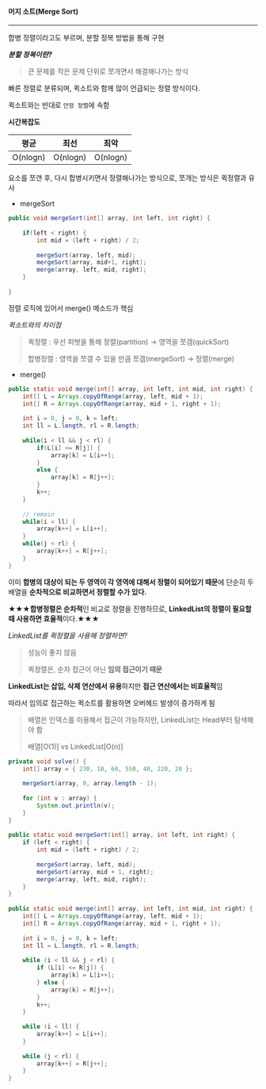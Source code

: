 #### 머지 소트(Merge Sort)

---



합병 정렬이라고도 부르며, 분할 정복 방법을 통해 구현

***분할 정복이란?***

> 큰 문제를 작은 문제 단위로 쪼개면서 해결해나가는 방식



빠른 정렬로 분류되며, 퀵소트와 함께 많이 언급되는 정렬 방식이다.



퀵소트와는 반대로 `안정 정렬`에 속함

**시간복잡도**

|   평균   |   최선   |   최악   |
| :------: | :------: | :------: |
| O(nlogn) | O(nlogn) | O(nlogn) |

요소를 쪼갠 후, 다시 합병시키면서 정렬해나가는 방식으로, 쪼개는 방식은 퀵정렬과 유사



- mergeSort

```java
public void mergeSort(int[] array, int left, int right) {
    
    if(left < right) {
        int mid = (left + right) / 2;
        
        mergeSort(array, left, mid);
        mergeSort(array, mid+1, right);
        merge(array, left, mid, right);
    }
    
}
```

정렬 로직에 있어서 merge() 메소드가 핵심



*퀵소트와의 차이점*

> 퀵정렬 : 우선 피벗을 통해 정렬(partition) → 영역을 쪼갬(quickSort)
>
> 합병정렬 : 영역을 쪼갤 수 있을 만큼 쪼갬(mergeSort) →  정렬(merge)



- merge()

```java
public static void merge(int[] array, int left, int mid, int right) {
    int[] L = Arrays.copyOfRange(array, left, mid + 1);
    int[] R = Arrays.copyOfRange(array, mid + 1, right + 1);
    
    int i = 0, j = 0, k = left;
    int ll = L.length, rl = R.length;
    
    while(i < ll && j < rl) {
        if(L[i] <= R[j]) {
            array[k] = L[i++];
        }
        else {
            array[k] = R[j++];
        }
        k++;
    }
    
    // remain
    while(i < ll) {
        array[k++] = L[i++];
    }
    while(j < rl) {
        array[k++] = R[j++];
    }
}
```

이미 **합병의 대상이 되는 두 영역이 각 영역에 대해서 정렬이 되어있기 때문**에 단순히 두 배열을 **순차적으로 비교하면서 정렬할 수가 있다.**





**★★★합병정렬은 순차적**인 비교로 정렬을 진행하므로, **LinkedList의 정렬이 필요할 때 사용하면 효율적**이다.★★★



*LinkedList를 퀵정렬을 사용해 정렬하면?*

> 성능이 좋지 않음
>
> 퀵정렬은, 순차 접근이 아닌 **임의 접근이기 때문**



**LinkedList는 삽입, 삭제 연산에서 유용**하지만 **접근 연산에서는 비효율적**임

따라서 임의로 접근하는 퀵소트를 활용하면 오버헤드 발생이 증가하게 됨

> 배열은 인덱스를 이용해서 접근이 가능하지만, LinkedList는 Head부터 탐색해야 함
>
> 배열[O(1)] vs LinkedList[O(n)] 





```java
private void solve() {
    int[] array = { 230, 10, 60, 550, 40, 220, 20 };
 
    mergeSort(array, 0, array.length - 1);
 
    for (int v : array) {
        System.out.println(v);
    }
}
 
public static void mergeSort(int[] array, int left, int right) {
    if (left < right) {
        int mid = (left + right) / 2;
 
        mergeSort(array, left, mid);
        mergeSort(array, mid + 1, right);
        merge(array, left, mid, right);
    }
}
 
public static void merge(int[] array, int left, int mid, int right) {
    int[] L = Arrays.copyOfRange(array, left, mid + 1);
    int[] R = Arrays.copyOfRange(array, mid + 1, right + 1);
 
    int i = 0, j = 0, k = left;
    int ll = L.length, rl = R.length;
 
    while (i < ll && j < rl) {
        if (L[i] <= R[j]) {
            array[k] = L[i++];
        } else {
            array[k] = R[j++];
        }
        k++;
    }
 
    while (i < ll) {
        array[k++] = L[i++];
    }
 
    while (j < rl) {
        array[k++] = R[j++];
    }
}
```

